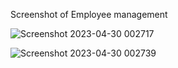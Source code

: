 
Screenshot of Employee management

![Screenshot 2023-04-30 002717](https://user-images.githubusercontent.com/76088993/235320179-1870f3f9-a7c7-445d-bd4b-440124f12192.png)


![Screenshot 2023-04-30 002739](https://user-images.githubusercontent.com/76088993/235320221-b325fafb-d40c-4585-94df-b6924d112a94.png)
